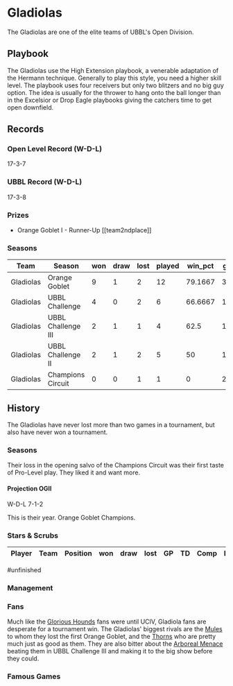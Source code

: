 # Gladiolas

The Gladiolas are one of the elite teams of UBBL's Open Division.

## Playbook

The Gladiolas use the High Extension playbook, a venerable adaptation of the Hermann technique. Generally to play this style, you need a higher skill level. The playbook uses four receivers but only two blitzers and no big guy option. The idea is usually for the thrower to hang onto the ball longer than in the Excelsior or Drop Eagle playbooks giving the catchers time to get open downfield.

## Records

### Open Level Record (W-D-L)

17-3-7

### UBBL Record (W-D-L)

17-3-8

### Prizes

*  Orange Goblet I - Runner-Up [[team2ndplace]]


### Seasons

| Team            | Season               | won  | draw | lost | played | win_pct | gf   | ga   | cas  | tcdiff | ff   |
|-----------------|----------------------|------|------|------|--------|---------|------|------|------|--------|------|
| Gladiolas | Orange Goblet      |    9 |    1 |    2 |     12 | 79.1667 |   35 |   20 |    9 |    -21 |    0 |
| Gladiolas | UBBL Challenge     |    4 |    0 |    2 |      6 | 66.6667 |   15 |   12 |    5 |     -6 |    3 |
| Gladiolas | UBBL Challenge III |    2 |    1 |    1 |      4 |    62.5 |   13 |   10 |    4 |     -1 |    0 |
| Gladiolas | UBBL Challenge II  |    2 |    1 |    2 |      5 |      50 |   17 |   14 |    2 |     -6 |    2 |
| Gladiolas | Champions Circuit  |    0 |    0 |    1 |      1 |       0 |    2 |    3 |    1 |     -2 |   -1 |

## History

The Gladiolas have never lost more than two games in a tournament, but also have never won a tournament.

### Seasons

Their loss in the opening salvo of the Champions Circuit was their first taste of Pro-Level play. They liked it and want more.

#### Projection OGII

W-D-L 7-1-2

This is their year. Orange Goblet Champions.

### Stars & Scrubs

| Player       | Team        | Position  | won  | draw | lost | GP   | TD   | Comp | Ints | BH   | SI   | Ki   | MVP  | SPP  |
|--------------|-------------|---------------|------|------|------|------|------|------|------|------|------|------|------|------|

#unfinished 

### Management

### Fans

Much like the [Glorious Hounds](glorioushounds) fans were until UCIV, Gladiola fans are desperate for a tournament win. The Gladiolas' biggest rivals are the [Mules](mules) to whom they lost the first Orange Goblet, and the [Thorns](thorns) who are pretty much just as good as them. They are also bitter about the [Arboreal Menace](arborealmenace) beating them in UBBL Challenge III and making it to the big show before they could.

### Famous Games



